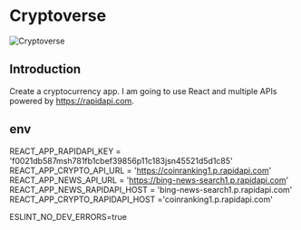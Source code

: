 # Cryptoverse

![Cryptoverse](https://i.ibb.co/8gh5Jc8/image.png)

## Introduction

Create a cryptocurrency app. I am going to use React and multiple APIs powered by https://rapidapi.com.

## env

REACT_APP_RAPIDAPI_KEY =  'f0021db587msh781fb1cbef39856p11c183jsn45521d5d1c85'
REACT_APP_CRYPTO_API_URL = 'https://coinranking1.p.rapidapi.com'
REACT_APP_NEWS_API_URL = 'https://bing-news-search1.p.rapidapi.com'
REACT_APP_NEWS_RAPIDAPI_HOST = 'bing-news-search1.p.rapidapi.com'
 REACT_APP_CRYPTO_RAPIDAPI_HOST ='coinranking1.p.rapidapi.com'

ESLINT_NO_DEV_ERRORS=true 